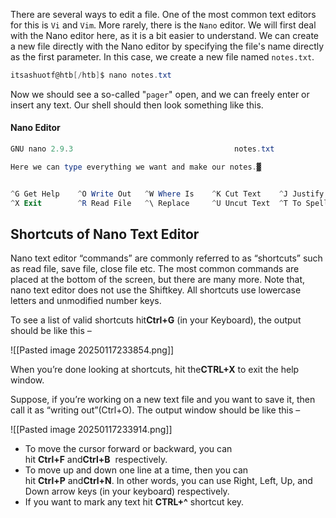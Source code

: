 There are several ways to edit a file. One of the most common text editors for this is `Vi` and `Vim`. More rarely, there is the `Nano` editor. We will first deal with the Nano editor here, as it is a bit easier to understand. We can create a new file directly with the Nano editor by specifying the file's name directly as the first parameter. In this case, we create a new file named `notes.txt`.

```powershell
itsashuotf@htb[/htb]$ nano notes.txt
```

Now we should see a so-called "`pager`" open, and we can freely enter or insert any text. Our shell should then look something like this.

#### Nano Editor

```powershell
GNU nano 2.9.3                                    notes.txt                                              

Here we can type everything we want and make our notes.▓


^G Get Help    ^O Write Out   ^W Where Is    ^K Cut Text    ^J Justify     ^C Cur Pos     M-U Undo
^X Exit        ^R Read File   ^\ Replace     ^U Uncut Text  ^T To Spell    ^_ Go To Line  M-E Redo
```

## Shortcuts of Nano Text Editor

Nano text editor “commands” are commonly referred to as “shortcuts” such as read file, save file, close file etc. The most common commands are placed at the bottom of the screen, but there are many more. Note that, nano text editor does not use the Shiftkey. All shortcuts use lowercase letters and unmodified number keys.

To see a list of valid shortcuts hit**Ctrl+G** (in your Keyboard), the output should be like this –

![[Pasted image 20250117233854.png]]

When you’re done looking at shortcuts, hit the**CTRL+X** to exit the help window.

Suppose, if you’re working on a new text file and you want to save it, then call it as “writing out”(Ctrl+O). The output window should be like this –

![[Pasted image 20250117233914.png]]

- To move the cursor forward or backward, you can hit **Ctrl+F** and**Ctrl+B**  respectively.
- To move up and down one line at a time, then you can hit **Ctrl+P** and**Ctrl+N**. In other words, you can use Right, Left, Up, and Down arrow keys (in your keyboard) respectively.
- If you want to mark any text hit **CTRL+^** shortcut key.
